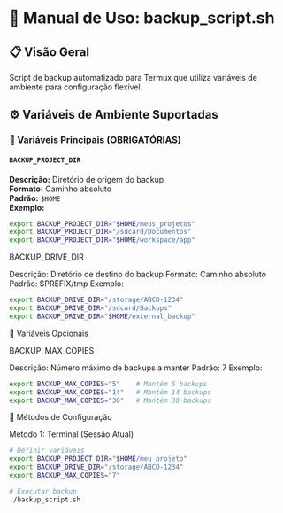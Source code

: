 # 📖 Manual de Uso: backup_script.sh

## 📋 Visão Geral
Script de backup automatizado para Termux que utiliza variáveis de ambiente para configuração flexível.

## ⚙️ Variáveis de Ambiente Suportadas

### 🔧 Variáveis Principais (OBRIGATÓRIAS)

#### `BACKUP_PROJECT_DIR`
**Descrição:** Diretório de origem do backup  
**Formato:** Caminho absoluto  
**Padrão:** `$HOME`  
**Exemplo:**
```bash
export BACKUP_PROJECT_DIR="$HOME/meus_projetos"
export BACKUP_PROJECT_DIR="/sdcard/Documentos"
export BACKUP_PROJECT_DIR="$HOME/workspace/app"
```

BACKUP_DRIVE_DIR

Descrição: Diretório de destino do backup
Formato: Caminho absoluto
Padrão: $PREFIX/tmp
Exemplo:

```bash
export BACKUP_DRIVE_DIR="/storage/ABCD-1234"
export BACKUP_DRIVE_DIR="/sdcard/Backups"
export BACKUP_DRIVE_DIR="$HOME/external_backup"
```

🔧 Variáveis Opcionais

BACKUP_MAX_COPIES

Descrição: Número máximo de backups a manter
Padrão: 7
Exemplo:

```bash
export BACKUP_MAX_COPIES="5"    # Mantém 5 backups
export BACKUP_MAX_COPIES="14"   # Mantém 14 backups
export BACKUP_MAX_COPIES="30"   # Mantém 30 backups
```

🚀 Métodos de Configuração

Método 1: Terminal (Sessão Atual)

```bash
# Definir variáveis
export BACKUP_PROJECT_DIR="$HOME/meu_projeto"
export BACKUP_DRIVE_DIR="/storage/ABCD-1234"
export BACKUP_MAX_COPIES="7"

# Executar backup
./backup_script.sh
